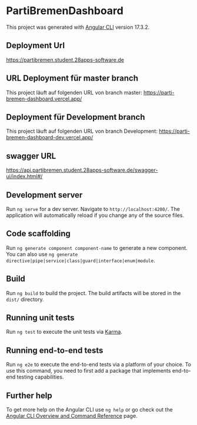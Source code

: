 # PartiBremenDashboard

This project was generated with [Angular CLI](https://github.com/angular/angular-cli) version 17.3.2.

## Deployment Url

https://partibremen.student.28apps-software.de

## URL Deployment für master branch

This project läuft auf folgenden URL von branch master: https://parti-bremen-dashboard.vercel.app/

## Deployment für Development branch

This project läuft auf folgenden URL von branch Development: https://parti-bremen-dashboard-dev.vercel.app/

## swagger URL

https://api.partibremen.student.28apps-software.de/swagger-ui/index.html#/

## Development server

Run `ng serve` for a dev server. Navigate to `http://localhost:4200/`. The application will automatically reload if you change any of the source files.

## Code scaffolding

Run `ng generate component component-name` to generate a new component. You can also use `ng generate directive|pipe|service|class|guard|interface|enum|module`.

## Build

Run `ng build` to build the project. The build artifacts will be stored in the `dist/` directory.

## Running unit tests

Run `ng test` to execute the unit tests via [Karma](https://karma-runner.github.io).

## Running end-to-end tests

Run `ng e2e` to execute the end-to-end tests via a platform of your choice. To use this command, you need to first add a package that implements end-to-end testing capabilities.

## Further help

To get more help on the Angular CLI use `ng help` or go check out the [Angular CLI Overview and Command Reference](https://angular.io/cli) page.
